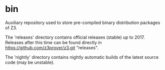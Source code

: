 # bin
Auxiliary repository used to store pre-compiled binary distribution packages of Z3.

The 'releases' directory contains official releases (stable) up to 2017. 
Releases after this time can be found directly in https://github.com/z3prover/z3.git "releases".

The 'nightly' directory contains nightly automatic builds of the latest source code (may be unstable).
